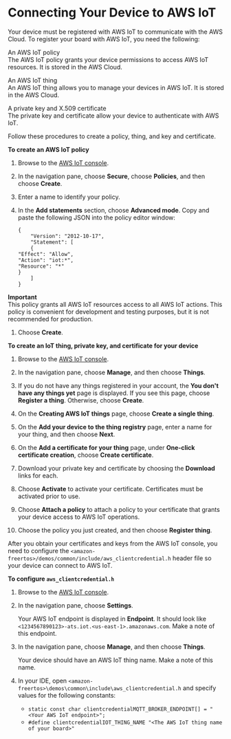# Connecting Your Device to AWS IoT<a name="testing-connect-iot"></a>

Your device must be registered with AWS IoT to communicate with the AWS Cloud\. To register your board with AWS IoT, you need the following:

An AWS IoT policy  
The AWS IoT policy grants your device permissions to access AWS IoT resources\. It is stored in the AWS Cloud\.

An AWS IoT thing  
An AWS IoT thing allows you to manage your devices in AWS IoT\. It is stored in the AWS Cloud\.

A private key and X\.509 certificate  
The private key and certificate allow your device to authenticate with AWS IoT\.

Follow these procedures to create a policy, thing, and key and certificate\.

**To create an AWS IoT policy**

1. Browse to the [AWS IoT console](https://console.aws.amazon.com/iotv2/)\.

1. In the navigation pane, choose **Secure**, choose **Policies**, and then choose **Create**\.

1. Enter a name to identify your policy\.

1. In the **Add statements** section, choose **Advanced mode**\. Copy and paste the following JSON into the policy editor window:

   ```
   {
       "Version": "2012-10-17",
       "Statement": [
       {
   "Effect": "Allow",
   "Action": "iot:*",
   "Resource": "*"
   }
       ]
   }
   ```
**Important**  
This policy grants all AWS IoT resources access to all AWS IoT actions\. This policy is convenient for development and testing purposes, but it is not recommended for production\.

1. Choose **Create**\.

**To create an IoT thing, private key, and certificate for your device**

1. Browse to the [AWS IoT console](https://console.aws.amazon.com/iotv2/)\.

1. In the navigation pane, choose **Manage**, and then choose **Things**\.

1. If you do not have any things registered in your account, the **You don't have any things yet** page is displayed\. If you see this page, choose **Register a thing**\. Otherwise, choose **Create**\.

1. On the **Creating AWS IoT things** page, choose **Create a single thing**\.

1. On the **Add your device to the thing registry** page, enter a name for your thing, and then choose **Next**\.

1. On the **Add a certificate for your thing** page, under **One\-click certificate creation**, choose **Create certificate**\.

1. Download your private key and certificate by choosing the **Download** links for each\.

1. Choose **Activate** to activate your certificate\. Certificates must be activated prior to use\.

1. Choose **Attach a policy** to attach a policy to your certificate that grants your device access to AWS IoT operations\.

1. Choose the policy you just created, and then choose **Register thing**\.

After you obtain your certificates and keys from the AWS IoT console, you need to configure the `<amazon-freertos>/demos/common/include/aws_clientcredential.h` header file so your device can connect to AWS IoT\.

**To configure `aws_clientcredential.h`**

1. Browse to the [AWS IoT console](https://console.aws.amazon.com/iotv2/)\.

1. In the navigation pane, choose **Settings**\.

   Your AWS IoT endpoint is displayed in **Endpoint**\. It should look like `<1234567890123>-ats.iot.<us-east-1>.amazonaws.com`\. Make a note of this endpoint\.

1. In the navigation pane, choose **Manage**, and then choose **Things**\.

   Your device should have an AWS IoT thing name\. Make a note of this name\.

1. In your IDE, open `<amazon-freertos>\demos\common\include\aws_clientcredential.h` and specify values for the following constants:
   + `static const char clientcredentialMQTT_BROKER_ENDPOINT[] = "<Your AWS IoT endpoint>";`
   + `#define clientcredentialIOT_THING_NAME "<The AWS IoT thing name of your board>"`